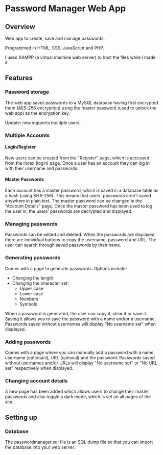 # Password Manager Web App

## Overview

Web app to create, save and manage passwords.

Programmed in HTML, CSS, JavaScript and PHP.

I used XAMPP (a virtual machine web server) to host the files while I made it.

## Features
### Password storage
The web app saves passwords to a MySQL database having first encrypted them (AES-256 encryption) using the master password (used to unlock the web app) as the encryption key. 

Update: now supports multiple users.

### Multiple Accounts
#### Login/Register
New users can be created from the "Register" page, which is accessed from the index (login) page. Once a user has an account they can log in with their username and passwords.

#### Master Passwords
Each account has a master password, which is saved in a database table as a hash (using SHA-256). This means that users' passwords aren't saved anywhere in plain text. The master password can be changed in the "Account Details" page. 
Once the master password has been used to log the user in, the users' passwords are decrypted and displayed.

### Managing passwords
Passwords can be edited and deleted.
When the passwords are displayed there are individual buttons to copy the username, password and URL.
The user can search through saved passwords by their name.

### Generating passwords
Comes with a page to generate passwords. Options include:
* Changing the length
* Changing the character set:
  * Upper case 
  * Lower case
  * Numbers
  * Symbols
  
When a password is generated, the user can copy it, clear it or save it. Saving it allows you to save the password with a name and/or a username. Passwords saved without usernames will display "No username set" when displayed.

### Adding passwords
Comes with a page where you can manually add a password with a name, username (optionanl), URL (optional) and the password. Passwords saved without usernames and/or URLs will display "No username set" or "No URL set" respectively when displayed. 

### Changing account details
A new page has been added which allows users to change their master passwords and also toggle a dark mode, which is set on all pages of the site.

## Setting up
### Database
The passwordmanager.sql file is an SQL dump file so that you can import the database into your web server.
